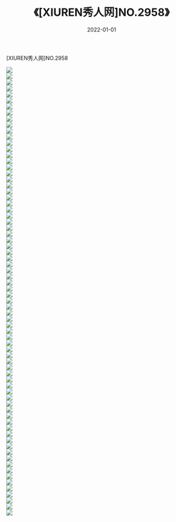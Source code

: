 ﻿---
layout: post
title:  《[XIUREN秀人网]NO.2958》
date:   2022-01-01
img: http://img.660000.xyz/Sharelink/秀人网/秀人网第03部分/[XIUREN秀人网]NO.2958/000.jpg
categories: [美女, 清纯, 唯美]
---

[XIUREN秀人网]NO.2958

 ![](http://img.660000.xyz/Sharelink/秀人网/秀人网第03部分/[XIUREN秀人网]NO.2958/001.jpg) <br>![](http://img.660000.xyz/Sharelink/秀人网/秀人网第03部分/[XIUREN秀人网]NO.2958/002.jpg) <br>![](http://img.660000.xyz/Sharelink/秀人网/秀人网第03部分/[XIUREN秀人网]NO.2958/003.jpg) <br>![](http://img.660000.xyz/Sharelink/秀人网/秀人网第03部分/[XIUREN秀人网]NO.2958/004.jpg) <br>![](http://img.660000.xyz/Sharelink/秀人网/秀人网第03部分/[XIUREN秀人网]NO.2958/005.jpg) <br>![](http://img.660000.xyz/Sharelink/秀人网/秀人网第03部分/[XIUREN秀人网]NO.2958/006.jpg) <br>![](http://img.660000.xyz/Sharelink/秀人网/秀人网第03部分/[XIUREN秀人网]NO.2958/007.jpg) <br>![](http://img.660000.xyz/Sharelink/秀人网/秀人网第03部分/[XIUREN秀人网]NO.2958/008.jpg) <br>![](http://img.660000.xyz/Sharelink/秀人网/秀人网第03部分/[XIUREN秀人网]NO.2958/009.jpg) <br>![](http://img.660000.xyz/Sharelink/秀人网/秀人网第03部分/[XIUREN秀人网]NO.2958/010.jpg) <br>![](http://img.660000.xyz/Sharelink/秀人网/秀人网第03部分/[XIUREN秀人网]NO.2958/011.jpg) <br>![](http://img.660000.xyz/Sharelink/秀人网/秀人网第03部分/[XIUREN秀人网]NO.2958/012.jpg) <br>![](http://img.660000.xyz/Sharelink/秀人网/秀人网第03部分/[XIUREN秀人网]NO.2958/013.jpg) <br>![](http://img.660000.xyz/Sharelink/秀人网/秀人网第03部分/[XIUREN秀人网]NO.2958/014.jpg) <br>![](http://img.660000.xyz/Sharelink/秀人网/秀人网第03部分/[XIUREN秀人网]NO.2958/015.jpg) <br>![](http://img.660000.xyz/Sharelink/秀人网/秀人网第03部分/[XIUREN秀人网]NO.2958/016.jpg) <br>![](http://img.660000.xyz/Sharelink/秀人网/秀人网第03部分/[XIUREN秀人网]NO.2958/017.jpg) <br>![](http://img.660000.xyz/Sharelink/秀人网/秀人网第03部分/[XIUREN秀人网]NO.2958/018.jpg) <br>![](http://img.660000.xyz/Sharelink/秀人网/秀人网第03部分/[XIUREN秀人网]NO.2958/019.jpg) <br>![](http://img.660000.xyz/Sharelink/秀人网/秀人网第03部分/[XIUREN秀人网]NO.2958/020.jpg) <br>![](http://img.660000.xyz/Sharelink/秀人网/秀人网第03部分/[XIUREN秀人网]NO.2958/021.jpg) <br>![](http://img.660000.xyz/Sharelink/秀人网/秀人网第03部分/[XIUREN秀人网]NO.2958/022.jpg) <br>![](http://img.660000.xyz/Sharelink/秀人网/秀人网第03部分/[XIUREN秀人网]NO.2958/023.jpg) <br>![](http://img.660000.xyz/Sharelink/秀人网/秀人网第03部分/[XIUREN秀人网]NO.2958/024.jpg) <br>![](http://img.660000.xyz/Sharelink/秀人网/秀人网第03部分/[XIUREN秀人网]NO.2958/025.jpg) <br>![](http://img.660000.xyz/Sharelink/秀人网/秀人网第03部分/[XIUREN秀人网]NO.2958/026.jpg) <br>![](http://img.660000.xyz/Sharelink/秀人网/秀人网第03部分/[XIUREN秀人网]NO.2958/027.jpg) <br>![](http://img.660000.xyz/Sharelink/秀人网/秀人网第03部分/[XIUREN秀人网]NO.2958/028.jpg) <br>![](http://img.660000.xyz/Sharelink/秀人网/秀人网第03部分/[XIUREN秀人网]NO.2958/029.jpg) <br>![](http://img.660000.xyz/Sharelink/秀人网/秀人网第03部分/[XIUREN秀人网]NO.2958/030.jpg) <br>![](http://img.660000.xyz/Sharelink/秀人网/秀人网第03部分/[XIUREN秀人网]NO.2958/031.jpg) <br>![](http://img.660000.xyz/Sharelink/秀人网/秀人网第03部分/[XIUREN秀人网]NO.2958/032.jpg) <br>![](http://img.660000.xyz/Sharelink/秀人网/秀人网第03部分/[XIUREN秀人网]NO.2958/033.jpg) <br>![](http://img.660000.xyz/Sharelink/秀人网/秀人网第03部分/[XIUREN秀人网]NO.2958/034.jpg) <br>![](http://img.660000.xyz/Sharelink/秀人网/秀人网第03部分/[XIUREN秀人网]NO.2958/035.jpg) <br>![](http://img.660000.xyz/Sharelink/秀人网/秀人网第03部分/[XIUREN秀人网]NO.2958/036.jpg) <br>![](http://img.660000.xyz/Sharelink/秀人网/秀人网第03部分/[XIUREN秀人网]NO.2958/037.jpg) <br>![](http://img.660000.xyz/Sharelink/秀人网/秀人网第03部分/[XIUREN秀人网]NO.2958/038.jpg) <br>![](http://img.660000.xyz/Sharelink/秀人网/秀人网第03部分/[XIUREN秀人网]NO.2958/039.jpg) <br>![](http://img.660000.xyz/Sharelink/秀人网/秀人网第03部分/[XIUREN秀人网]NO.2958/040.jpg) <br>![](http://img.660000.xyz/Sharelink/秀人网/秀人网第03部分/[XIUREN秀人网]NO.2958/041.jpg) <br>![](http://img.660000.xyz/Sharelink/秀人网/秀人网第03部分/[XIUREN秀人网]NO.2958/042.jpg) <br>![](http://img.660000.xyz/Sharelink/秀人网/秀人网第03部分/[XIUREN秀人网]NO.2958/043.jpg) <br>![](http://img.660000.xyz/Sharelink/秀人网/秀人网第03部分/[XIUREN秀人网]NO.2958/044.jpg) <br>![](http://img.660000.xyz/Sharelink/秀人网/秀人网第03部分/[XIUREN秀人网]NO.2958/045.jpg) <br>![](http://img.660000.xyz/Sharelink/秀人网/秀人网第03部分/[XIUREN秀人网]NO.2958/046.jpg) <br>![](http://img.660000.xyz/Sharelink/秀人网/秀人网第03部分/[XIUREN秀人网]NO.2958/047.jpg) <br>![](http://img.660000.xyz/Sharelink/秀人网/秀人网第03部分/[XIUREN秀人网]NO.2958/048.jpg) <br>![](http://img.660000.xyz/Sharelink/秀人网/秀人网第03部分/[XIUREN秀人网]NO.2958/049.jpg) <br>![](http://img.660000.xyz/Sharelink/秀人网/秀人网第03部分/[XIUREN秀人网]NO.2958/050.jpg) <br>![](http://img.660000.xyz/Sharelink/秀人网/秀人网第03部分/[XIUREN秀人网]NO.2958/051.jpg) <br>![](http://img.660000.xyz/Sharelink/秀人网/秀人网第03部分/[XIUREN秀人网]NO.2958/052.jpg) <br>![](http://img.660000.xyz/Sharelink/秀人网/秀人网第03部分/[XIUREN秀人网]NO.2958/053.jpg) <br>![](http://img.660000.xyz/Sharelink/秀人网/秀人网第03部分/[XIUREN秀人网]NO.2958/054.jpg) <br>![](http://img.660000.xyz/Sharelink/秀人网/秀人网第03部分/[XIUREN秀人网]NO.2958/055.jpg) <br>![](http://img.660000.xyz/Sharelink/秀人网/秀人网第03部分/[XIUREN秀人网]NO.2958/056.jpg) <br>![](http://img.660000.xyz/Sharelink/秀人网/秀人网第03部分/[XIUREN秀人网]NO.2958/057.jpg) <br>![](http://img.660000.xyz/Sharelink/秀人网/秀人网第03部分/[XIUREN秀人网]NO.2958/058.jpg) <br>![](http://img.660000.xyz/Sharelink/秀人网/秀人网第03部分/[XIUREN秀人网]NO.2958/059.jpg) <br>![](http://img.660000.xyz/Sharelink/秀人网/秀人网第03部分/[XIUREN秀人网]NO.2958/060.jpg) <br>![](http://img.660000.xyz/Sharelink/秀人网/秀人网第03部分/[XIUREN秀人网]NO.2958/061.jpg) <br>![](http://img.660000.xyz/Sharelink/秀人网/秀人网第03部分/[XIUREN秀人网]NO.2958/062.jpg) <br>![](http://img.660000.xyz/Sharelink/秀人网/秀人网第03部分/[XIUREN秀人网]NO.2958/063.jpg) <br>![](http://img.660000.xyz/Sharelink/秀人网/秀人网第03部分/[XIUREN秀人网]NO.2958/064.jpg) <br>![](http://img.660000.xyz/Sharelink/秀人网/秀人网第03部分/[XIUREN秀人网]NO.2958/065.jpg) <br>![](http://img.660000.xyz/Sharelink/秀人网/秀人网第03部分/[XIUREN秀人网]NO.2958/066.jpg) <br>![](http://img.660000.xyz/Sharelink/秀人网/秀人网第03部分/[XIUREN秀人网]NO.2958/067.jpg) <br>![](http://img.660000.xyz/Sharelink/秀人网/秀人网第03部分/[XIUREN秀人网]NO.2958/068.jpg) <br>![](http://img.660000.xyz/Sharelink/秀人网/秀人网第03部分/[XIUREN秀人网]NO.2958/069.jpg) <br>![](http://img.660000.xyz/Sharelink/秀人网/秀人网第03部分/[XIUREN秀人网]NO.2958/070.jpg) <br>![](http://img.660000.xyz/Sharelink/秀人网/秀人网第03部分/[XIUREN秀人网]NO.2958/071.jpg) <br>![](http://img.660000.xyz/Sharelink/秀人网/秀人网第03部分/[XIUREN秀人网]NO.2958/072.jpg) <br>![](http://img.660000.xyz/Sharelink/秀人网/秀人网第03部分/[XIUREN秀人网]NO.2958/073.jpg) <br>![](http://img.660000.xyz/Sharelink/秀人网/秀人网第03部分/[XIUREN秀人网]NO.2958/074.jpg) <br>